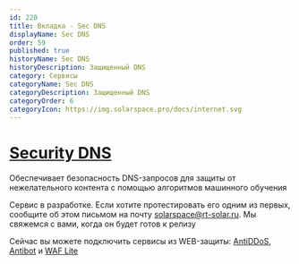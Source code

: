 ```yaml
---
id: 220
title: Вкладка - Sec DNS
displayName: Sec DNS
order: 59
published: true
historyName: Sec DNS
historyDescription: Защищенный DNS
category: Сервисы
categoryName: Sec DNS
categoryDescription: Защищенный DNS
categoryOrder: 6
categoryIcon: https://img.solarspace.pro/docs/internet.svg
---
```


# [Security DNS](security-dns)

Обеспечивает безопасность DNS-запросов для защиты от нежелательного контента с помощью алгоритмов машинного обучения

Сервис в разработке. Если хотите протестировать его одним из первых, сообщите об этом письмом на почту solarspace@rt-solar.ru. Мы свяжемся с вами, когда он будет готов к релизу  

Сейчас вы можете подключить сервисы из WEB-защиты: [AntiDDoS]([217]), [Antibot]([216]) и [WAF Lite]([234])